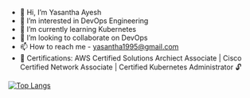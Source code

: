- 👋 Hi, I’m Yasantha Ayesh
- 👀 I’m interested in DevOps Engineering
- 🌱 I’m currently learning Kubernetes
- 💞️ I’m looking to collaborate on DevOps
- 📫 How to reach me - yasantha1995@gmail.com 
- 📜 Certifications:
      AWS Certified Solutions Archiect Associate | 
      Cisco Certified Network Associate | Certified Kubernetes Administrator
  :unlock:   
<!---
yasa1995/yasa1995 is a ✨ special ✨ repository because its `README.md` (this file) appears on your GitHub profile.
You can click the Preview link to take a look at your changes.
--->

[![Top Langs](https://github-readme-stats.vercel.app/api/top-langs/?username=yasa1995&langs_count=8)](https://github.com/anuraghazra/github-readme-stats)



